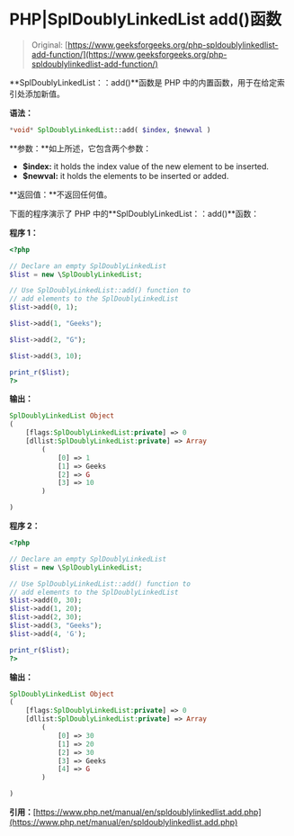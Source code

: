 # PHP|SplDoublyLinkedList add()函数

> Original: [https://www.geeksforgeeks.org/php-spldoublylinkedlist-add-function/](https://www.geeksforgeeks.org/php-spldoublylinkedlist-add-function/)

**SplDoublyLinkedList：：add()**函数是 PHP 中的内置函数，用于在给定索引处添加新值。

**语法：**

```php
*void* SplDoublyLinkedList::add( $index, $newval )
```

**参数：**如上所述，它包含两个参数：

*   **$index:** it holds the index value of the new element to be inserted.
*   **$newval:** it holds the elements to be inserted or added.

**返回值：**不返回任何值。

下面的程序演示了 PHP 中的**SplDoublyLinkedList：：add()**函数：

**程序 1：**

```php
<?php 

// Declare an empty SplDoublyLinkedList
$list = new \SplDoublyLinkedList;

// Use SplDoublyLinkedList::add() function to 
// add elements to the SplDoublyLinkedList
$list->add(0, 1); 

$list->add(1, "Geeks"); 

$list->add(2, "G"); 

$list->add(3, 10); 

print_r($list); 
?> 
```

**输出：**

```php
SplDoublyLinkedList Object
(
    [flags:SplDoublyLinkedList:private] => 0
    [dllist:SplDoublyLinkedList:private] => Array
        (
            [0] => 1
            [1] => Geeks
            [2] => G
            [3] => 10
        )

)

```

**程序 2：**

```php
<?php 

// Declare an empty SplDoublyLinkedList
$list = new \SplDoublyLinkedList;

// Use SplDoublyLinkedList::add() function to 
// add elements to the SplDoublyLinkedList
$list->add(0, 30);
$list->add(1, 20);
$list->add(2, 30);
$list->add(3, "Geeks");
$list->add(4, 'G');

print_r($list); 
?> 
```

**输出：**

```php
SplDoublyLinkedList Object
(
    [flags:SplDoublyLinkedList:private] => 0
    [dllist:SplDoublyLinkedList:private] => Array
        (
            [0] => 30
            [1] => 20
            [2] => 30
            [3] => Geeks
            [4] => G
        )

)

```

**引用：**[https://www.php.net/manual/en/spldoublylinkedlist.add.php](https://www.php.net/manual/en/spldoublylinkedlist.add.php)